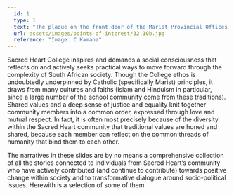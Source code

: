 ```yaml
---
  id: 1
  type: 1
  text: "The plaque on the front door of the Marist Provincial Offices reads ‘I will bless every place where a picture of my heart shall be exposed and honored’ around an image of Jesus with Sacred Heart. Eric Molobi, struggle activist, was given refuge at the College in the 1980s. An identical plaque was affixed to the door of his room."
  url: assets/images/points-of-interest/32.10b.jpg
  reference: "Image: C Kamana"
---
```

Sacred Heart College inspires and demands a social consciousness that reflects on and actively seeks practical ways to move forward through the complexity of South African society. Though the College ethos is undoubtedly underpinned by Catholic (specifically Marist) principles, it draws from many cultures and faiths (Islam and Hinduism in particular, since a large number of the school community come from these traditions). Shared values and a deep sense of justice and equality knit together community members into a common order, expressed through love and mutual respect. In fact, it is often most precisely because of the diversity within the Sacred Heart community that traditional values are honed and shared, because each member can reflect on the common threads of humanity that bind them to each other. 

The narratives in these slides are by no means a comprehensive collection of all the stories connected to individuals from Sacred Heart’s community who have actively contributed (and continue to contribute) towards positive change within society and to transformative dialogue around socio-political issues. Herewith is a selection of some of them. 